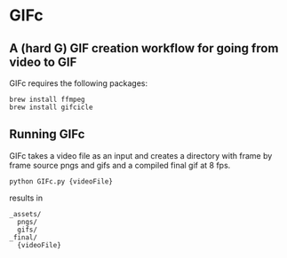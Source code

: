 # GIFc

## A (hard G) GIF creation workflow for going from video to GIF

GIFc requires the following packages:

```
brew install ffmpeg
brew install gifcicle
```

## Running GIFc

GIFc takes a video file as an input and creates a directory with frame by frame source pngs and gifs and a compiled final gif at 8 fps.

```
python GIFc.py {videoFile}
```
results in
```
_assets/
  pngs/
  gifs/
_final/
  {videoFile}
```
